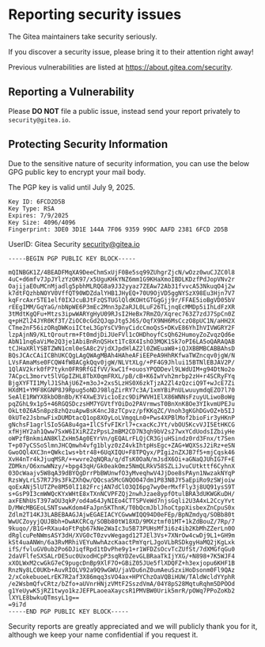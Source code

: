 # Reporting security issues

The Gitea maintainers take security seriously.

If you discover a security issue, please bring it to their attention right away!

Previous vulnerabilities are listed at https://about.gitea.com/security.

## Reporting a Vulnerability

Please **DO NOT** file a public issue, instead send your report privately to `security@gitea.io`.

## Protecting Security Information

Due to the sensitive nature of security information, you can use the below GPG public key to encrypt your mail body.

The PGP key is valid until July 9, 2025.

```
Key ID: 6FCD2D5B
Key Type: RSA
Expires: 7/9/2025
Key Size: 4096/4096
Fingerprint: 3DE0 3D1E 144A 7F06 9359 99DC AAFD 2381 6FCD 2D5B
```

UserID: Gitea Security <security@gitea.io>

```
-----BEGIN PGP PUBLIC KEY BLOCK-----

mQINBGK1Z/4BEADFMqXA9DeeChmSxUjF0Be5sq99ZUhgrZjcN/wOzz0wuCJZC0l8
4uC+d6mfv7JpJYlzYzOK97/x5UguKHkYNZ6mm1G9KHaXmoIBDLKDzfPdJopVNv2r
OajijaE0uMCnMjadlg5pbhMLRQG8a9J32yyaz7ZEAw72Ab31fvvcA53NkuqO4j2w
k7dtFQzhbNOYV0VffQT90WDZdalYHB1JHyEQ+70U9OjVD5ggNYSzX98Eu3Hjn7V7
kqFrcAxr5TE1elf0IXJcuBJtFzQSTUGlQldKOHtGTGgGjj9r/FFAE5ioBgVD05bV
rEEgIMM/GqYaG/nbNpWE6P3mEc2Mnn3pZaRJL0LuF26TLjnqEcMMDp5iIhLdFzXR
3tMdtKgQFu+Mtzs3ipwWARYgHyU09RJsI2HeBx7RmZO/Xqrec763Z7zdJ7SpCn0Z
q+pHZl24JYR0Kf3T/ZiOC0cGd2QJqpJtg5J6S/OqfX9NH6MsCczO8pUC1N/aHH2X
CTme2nF56izORqDWKoiICteL3GpYsCV9nyCidcCmoQsS+DKvE86YhIhVIVWGRY2F
lzpAjnN9/KLtQroutrm+Ft0mdjDiJUeFVl1cOHDhoyfCsQh62HumoyZoZvqzQd6e
AbN11nq6aViMe2Q3je1AbiBnRnQSHxt1Tc8X4IshO3MQK1Sk7oPI6LA5oQARAQAB
tCJHaXRlYSBTZWN1cml0eSA8c2VjdXJpdHlAZ2l0ZWEuaW8+iQJXBBMBCABBAhsD
BQsJCAcCAiICBhUKCQgLAgQWAgMBAh4HAheAFiEEPeA9HhRKfwaTWZncqv0jgW/N
LVsFAmaMse0FCQW4fW8ACgkQqv0jgW/NLVtXLg/+PF4G9Jhlui15BTNlEBJAV2P/
1QlAV2krk0fP7tykn0FR9RfGIfVV/kwC1f+ouosYPQDDevl9LWdUIM+g94DtNo2o
7ACpcL3morvt5lVGpIZHL8TbX0qmFRXL/pB/cB+K6IwYvh2mrbp2zH+r4SCRyFYq
BjgXYFTI1MylJ1ShAjU6Z+m3oJ+2xs5LzHS0X6zkTjzA2Zl4zQzciQ9T+wJcE7Zi
HXdM1+YMF8KGNP8J9Rpug5oNDJ98lgZirRY7c3A/1xmYBiPnULwuuymdqEZO7l70
SeAlE1RWYX8kbOBnBb/KY4XwE3Vic1oEzc9DiPWVH1ElX86WNNsFzuyULiwoBoWg
pqZGhL9x1p5+46RGQSDczsHM7YGVtfYOiDo2PAVrmwsT0BnXnK8Oe3YIkvmUPEJu
OkLt0Z6A5n8pz8zhQzuApwBsK4ncJ8zTCpvz/pfKKqZC/Vnoh3gKGhDGvOZ+b5IJ
0kUTe2JsbnwFixDUMDtacQ1op8XOyLoLVmgqLn0+Pws4XPBlMof2bioFir3yHKnP
gNchsF1agrlSIo5GA8u4ga+IlCSfvFIKrl7+cxacKcJYt/vbOU5KcvVJI5EtHKCG
xfHjHY2ah1Qww7SxW6IXiRZZzPpsL2mBM2CD7N3qh9bV2s27wxYCdUodsIZbiyHe
oWPzfBnkmiAN8KlZxHm5Ag0EYrVn/gEQALrFLQjCR3GjuHSindz0rd3Fnx/t7Sen
T+p07yCSSoSlmnJHCQmwh4vfg1blyz0zZ4vkIhtpHsEgc+ZAG+WQXSsJ2iRz+eSN
GwoOQl4XC3n+QWkc1ws+btr48+6UqXIQU+F8TPQyx/PIgi2nZXJB7f5+mjCqsk46
XvH4nTr4kJjuqMSR/++wvre2qNQRa/q/dTsK0OaN/mJsdX6Oi+aGNaQJUhIG7F+E
ZDMkn/O6xnwWNzy/+bpg43qH/Gk0eakOmz5NmQLRkV58SZLiJvuCUtkttf6CyhnX
03OcWaajv5W8qA39dBYQgDrrPbBWUnwfO3yMveqhwV4JjDoe8sPAyn1NwzakNYqP
RzsWyLrLS7R7J9s3FkZXhQw/QQcsaSMcGNQO047dm1P83N8JY5aEpiRo9zSWjoiw
qoExANj5lUTZPe8M50lI182FrcjAN7dClO3QI6pg7wy0erMxfFly3j8UQ91ysS9T
s+GsP9I3cmWWQcKYxWHtE8xTXnNCVPFZQj2nwhJzae8ypfOtulBRA3dUKWGKuDH/
axFENhUsT397aOU3qkP/od4a64JyNIEo4CTTSPVeWd7njsGqli2U3A4xL2CcyYvt
D/MWcMBGEoLSNTswwKdom4FaJpn5KThnK/T0bQcmJblJhoCtppXisbexZnCpuS0x
Zdlm2T14KJ3LABEBAAGJAjwEGAEIACYCGwwWIQQ94D0eFEp/BpNZmdyq/SOBb80t
WwUCZoyyjQUJBbh+DwAKCRCq/SOBb80tW18XD/9MXztmf01MT+1kZdBouZ/7Rp/7
9kuqo//B1G+RXau4oFtPqb67kNe2WaIc3u5B73PUHsMf3i6z4ib2KbMhZZerLn0O
dRglcuPeNWmsASY3dH/XVG0cT0zvvWegagd12TJEl3Vs+7XNrOw4cwDj9L1+GH9m
kSt4uaANWn/6a3RvMRhiVEYuNwhAzcKaactPmYqrLJgoVLbRSDkgyHaMQ2jKgLxk
ifS/fvluGV0ub2Po6DJiqfRpd1tDvPhe9y1+r1WFDZsOcvTcZUfSt/7dXMGfqGu0
2daVFlfeSXSALrDE5uc0UxodHCpP3sqRYDZevGLBRaaTkIjYXG/+N898+7K5WJF4
xXOLWxM2cwGkG7eC9pugcDnBp9XlF7O+GBiZ05JUe5flXDQFZ+h3exjopu6KHF1B
RnzNy8LC0UKb+AuvRIOLV92a9Q9wGWU/jaVDu6nZ0umAeuSzxiHoDsonm0Fl9QAz
2/xCokebuoeLrEK7R2af3X86mqq3sVO4ax+HPYChzOaVQBiHUW/TAldWcldYYphR
/e2WsbmQfvCRtz/bZfo+aUVnrHNjzVMtF2SszdVmA/04Y8pS28MqtuRqhm5DPOOd
g1YeUywK5jRZ1twyo1kzJEFPLaoeaXaycsR1PMVBW0Urik5mrR/pOWq7PPoZoKb2
lXYLE8bwkuQTmsyL1g==
=9i7d
-----END PGP PUBLIC KEY BLOCK-----

```

Security reports are greatly appreciated and we will publicly thank you for it, although we keep your name confidential if you request it.
